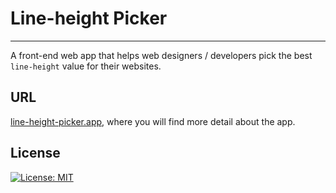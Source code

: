 # Line-height Picker
---
A front-end web app that helps web designers / developers pick the best `line-height` value for their websites. 

## URL
[line-height-picker.app](line-height-picker.app), where you will find more detail about the app.

## License
[![License: MIT](https://img.shields.io/badge/License-MIT-yellow.svg)](https://opensource.org/licenses/MIT)



